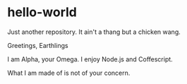 # hello-world
Just another repository. It ain't a thang but a chicken wang.

Greetings, Earthlings

I am Alpha, your Omega.
I enjoy Node.js and Coffescript.

What I am made of is not of your concern.
